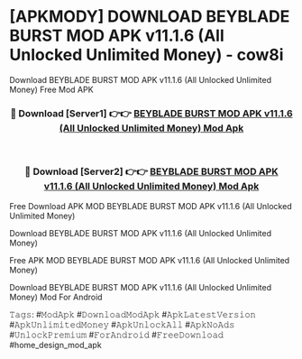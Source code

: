 # [APKMODY] DOWNLOAD BEYBLADE BURST MOD APK v11.1.6 (All Unlocked Unlimited Money) - cow8i
Download BEYBLADE BURST MOD APK v11.1.6 (All Unlocked Unlimited Money) Free Mod APK

<div align="center">
<h3>🔴 Download [Server1] 👉👉 <a href="https://apk-comot.site?title=BEYBLADE_BURST_MOD_APK_v11.1.6_(All_Unlocked_Unlimited_Money)">BEYBLADE BURST MOD APK v11.1.6 (All Unlocked Unlimited Money) Mod Apk</a></h3><br>

<h3>🔴 Download [Server2] 👉👉 <a href="https://apk-comot.site?title=BEYBLADE_BURST_MOD_APK_v11.1.6_(All_Unlocked_Unlimited_Money)">BEYBLADE BURST MOD APK v11.1.6 (All Unlocked Unlimited Money) Mod Apk</a></h3>
</div>


Free Download APK MOD BEYBLADE BURST MOD APK v11.1.6 (All Unlocked Unlimited Money)

Download BEYBLADE BURST MOD APK v11.1.6 (All Unlocked Unlimited Money) 

Free APK MOD BEYBLADE BURST MOD APK v11.1.6 (All Unlocked Unlimited Money) 

Download BEYBLADE BURST MOD APK v11.1.6 (All Unlocked Unlimited Money) Mod For Android

𝚃𝚊𝚐𝚜: #𝙼𝚘𝚍𝙰𝚙𝚔 #𝙳𝚘𝚠𝚗𝚕𝚘𝚊𝚍𝙼𝚘𝚍𝙰𝚙𝚔 #𝙰𝚙𝚔𝙻𝚊𝚝𝚎𝚜𝚝𝚅𝚎𝚛𝚜𝚒𝚘𝚗 #𝙰𝚙𝚔𝚄𝚗𝚕𝚒𝚖𝚒𝚝𝚎𝚍𝙼𝚘𝚗𝚎𝚢 #𝙰𝚙𝚔𝚄𝚗𝚕𝚘𝚌𝚔𝙰𝚕𝚕 #𝙰𝚙𝚔𝙽𝚘𝙰𝚍𝚜 #𝚄𝚗𝚕𝚘𝚌𝚔𝙿𝚛𝚎𝚖𝚒𝚞𝚖 #𝙵𝚘𝚛𝙰𝚗𝚍𝚛𝚘𝚒𝚍 #𝙵𝚛𝚎𝚎𝙳𝚘𝚠𝚗𝚕𝚘𝚊𝚍 #home_design_mod_apk